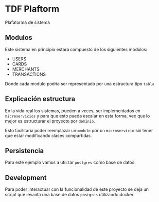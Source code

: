 # TDF Plaftorm

Plafatorma de sistema


## Modulos

Este sistema en principio estara compuesto de los siguientes modulos:

- USERS
- CARDS
- MERCHANTS
- TRANSACTIONS

Donde cada modulo podria ser representado por una estructura tipo ``tabla``


## Explicación estructura

En la vida real los sistemas, pueden a veces, ser implementados en ``microservicios`` y para
que esto pueda escalar en esta forma, veo que lo mejor es estructurar el proyecto por ``dominio``.

Esto facilitaria poder reemplazar un ``modulo`` por un ``microservicio`` sin tener que 
estar modificando clases compartidas.


## Persistencia

Para este ejemplo vamos a utilizar ``postgres`` como base de datos.


## Development

Para poder interactuar con la funcionalidad de este proyecto se deja un script
que levanta una base de datos ``postgres`` utilizando docker.

